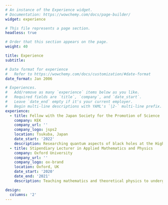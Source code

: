 ```yaml
---
# An instance of the Experience widget.
# Documentation: https://wowchemy.com/docs/page-builder/
widget: experience

# This file represents a page section.
headless: true

# Order that this section appears on the page.
weight: 40

title: Experience
subtitle:

# Date format for experience
#   Refer to https://wowchemy.com/docs/customization/#date-format
date_format: Jan 2006

# Experiences.
#   Add/remove as many `experience` items below as you like.
#   Required fields are `title`, `company`, and `date_start`.
#   Leave `date_end` empty if it's your current employer.
#   Begin multi-line descriptions with YAML's `|2-` multi-line prefix.
experience:
  - title: Fellow with the Japan Society for the Promotion of Science
    company: KEK
    company_url: ''
    company_logo: jsps2
    location: Tsukuba, Japan
    date_start: '2022'
    description: Researching quantum aspects of black holes at the High Energy Accelerator Research Organisation.
  - title: Stipendiary Lecturer in Applied Mathematics and Physics
    company: Oxford University
    company_url: ''
    company_logo: ox-brand
    location: Oxford, UK
    date_start: '2020'
    date_end: '2021'
    description: Teaching mathematics and theoretical physics to undergraduates from first year to fourth.

design:
  columns: '2'
---
```

